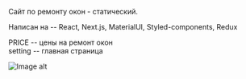 Сайт по ремонту окон - статический.  

Написан на -- React, Next.js, MaterialUI, Styled-components, Redux

PRICE -- цены на ремонт окон  
setting -- главная страница  

![Image alt](https://raw.githubusercontent.com/redbrand-01/react-next-remont-okon/blob/main/public/1.png?raw=true)